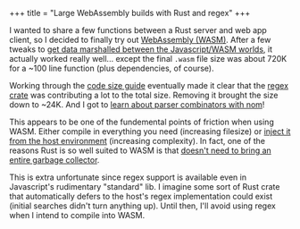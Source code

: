 +++
title = "Large WebAssembly builds with Rust and regex"
+++

I wanted to share a few functions between a Rust server and web app client, so I decided to finally try out [WebAssembly (WASM)](https://developer.mozilla.org/en-US/docs/WebAssembly). After a few tweaks to [get data marshalled between the Javascript/WASM worlds](https://rustwasm.github.io/docs/wasm-bindgen/reference/arbitrary-data-with-serde.html), it actually worked really well... except the final `.wasm` file size was about 720K for a ~100 line function (plus dependencies, of course).

Working through the [code size guide](https://rustwasm.github.io/book/reference/code-size.html#the-twiggy-code-size-profiler) eventually made it clear that the [regex crate](https://github.com/rust-lang/regex) was contributing a lot to the total size. Removing it brought the size down to ~24K. And I got to [learn about parser combinators with nom](https://github.com/Geal/nom)!

This appears to be one of the fundemental points of friction when using WASM. Either compile in everything you need (increasing filesize) or [inject it from the host environment](https://rustwasm.github.io/docs/wasm-bindgen/examples/import-js.html) (increasing complexity). In fact, one of the reasons Rust is so well suited to WASM is that [doesn't need to bring an entire garbage collector](https://rustwasm.github.io/docs/book/why-rust-and-webassembly.html).

This is extra unfortunate since regex support is available even in Javascript's rudimentary "standard" lib. I imagine some sort of Rust crate that automatically defers to the host's regex implementation could exist (initial searches didn't turn anything up). Until then, I'll avoid using regex when I intend to compile into WASM.
